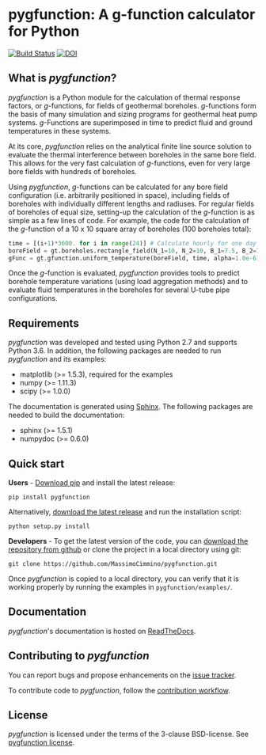 # pygfunction: A g-function calculator for Python

[![Build Status](https://travis-ci.org/MassimoCimmino/pygfunction.svg?branch=master)](https://travis-ci.org/MassimoCimmino/pygfunction) [![DOI](https://zenodo.org/badge/100305705.svg)](https://zenodo.org/badge/latestdoi/100305705)


## What is *pygfunction*?

*pygfunction* is a Python module for the calculation of thermal response
factors, or *g*-functions, for fields of geothermal boreholes. *g*-functions
form the basis of many simulation and sizing programs for geothermal heat pump
systems. *g*-Functions are superimposed in time to predict fluid and ground
temperatures in these systems.

At its core, *pygfunction* relies on the analytical finite line source solution
to evaluate the thermal interference between boreholes in the same bore field.
This allows for the very fast calculation of *g*-functions, even for very large
bore fields with hundreds of boreholes.

Using *pygfunction*, *g*-functions can be calculated for any bore field
configuration (i.e. arbitrarily positioned in space), including fields of
boreholes with individually different lengths and radiuses. For regular fields
of boreholes of equal size, setting-up the calculation of the *g*-function is
as simple as a few lines of code. For example, the code for the calculation of
the *g*-function of a 10 x 10 square array of boreholes (100 boreholes
total):

```python
time = [(i+1)*3600. for i in range(24)] # Calculate hourly for one day
boreField = gt.boreholes.rectangle_field(N_1=10, N_2=10, B_1=7.5, B_2=7.5, H=150., D=4., r_b=0.075)
gFunc = gt.gfunction.uniform_temperature(boreField, time, alpha=1.0e-6)
```

Once the *g*-function is evaluated, *pygfunction* provides tools to predict
borehole temperature variations (using load aggregation methods) and to evaluate
fluid temperatures in the boreholes for several U-tube pipe configurations.


## Requirements

*pygfunction* was developed and tested using Python 2.7 and supports Python 3.6. In addition, the
following packages are needed to run *pygfunction* and its examples:
- matplotlib (>= 1.5.3), required for the examples
- numpy (>= 1.11.3)
- scipy (>= 1.0.0)

The documentation is generated using [Sphinx](http://www.sphinx-doc.org). The
following packages are needed to build the documentation:
- sphinx (>= 1.5.1)
- numpydoc (>= 0.6.0)


## Quick start

**Users** - [Download pip](https://pip.pypa.io/en/latest/) and install the latest release:

```
pip install pygfunction
```

Alternatively, [download the latest release](https://github.com/MassimoCimmino/pygfunction/releases) and run the installation script:

```
python setup.py install
```

**Developers** - To get the latest version of the code, you can [download the
repository from github](https://github.com/MassimoCimmino/pygfunction) or clone
the project in a local directory using git:

```
git clone https://github.com/MassimoCimmino/pygfunction.git
```

Once *pygfunction* is copied to a local directory, you can verify that it is
working properly by running the examples in `pygfunction/examples/`.


## Documentation

*pygfunction*'s documentation is hosted on
[ReadTheDocs](https://pygfunction.readthedocs.io).


## Contributing to *pygfunction*

You can report bugs and propose enhancements on the
[issue tracker](https://github.com/MassimoCimmino/pygfunction/issues).

To contribute code to *pygfunction*, follow the
[contribution workflow](CONTRIBUTING.md).


## License

*pygfunction* is licensed under the terms of the 3-clause BSD-license.
See [pygfunction license](LICENSE.md).
